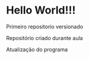 # Hello World!!!
 Primeiro repositorio versionado

 Repositório criado durante aula

 Atualização do programa
